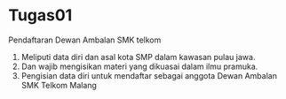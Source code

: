 # Tugas01

Pendaftaran Dewan Ambalan SMK telkom
1. Meliputi data diri dan asal kota SMP dalam kawasan pulau jawa.
2. Dan wajib mengisikan materi yang dikuasai dalam ilmu pramuka.
3. Pengisian data diri untuk mendaftar sebagai anggota Dewan Ambalan SMK Telkom Malang
